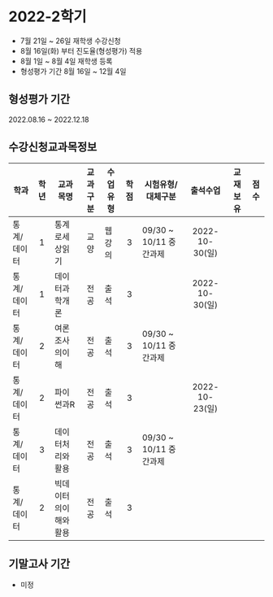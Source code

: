 # 2022-2학기

- 7월 21일 ~ 26일 재학생 수강신청
- 8월 16일(화) 부터 진도율(형성평가) 적용
- 8월 1일 ~ 8월 4일 재학생 등록
- 형성평가 기간 8월 16일 ~ 12월 4일

## 형성평가 기간
2022.08.16 ~ 2022.12.18


## 수강신청교과목정보

| 학과        | 학년  | 교과목명             | 교과구분 | 수업유형 | 학점  | 시험유형/대체구분      |    출석수업    | 교재보유 | 점수  |
| ----------- | :---: | -------------------- | :------: | -------- | :---: | ---------------------- | :------------: | :------: | :---: |
| 통계/데이터 |   1   | 통계로세상읽기       |   교양   | 웹강의   |   3   | 09/30 ~ 10/11 중간과제 | 2022-10-30(일) |          |       |
| 통계/데이터 |   1   | 데이터과학개론       |   전공   | 출석     |   3   |                        | 2022-10-30(일) |          |       |
| 통계/데이터 |   2   | 여론조사의이해       |   전공   | 출석     |   3   | 09/30 ~ 10/11 중간과제 |                |          |       |
| 통계/데이터 |   2   | 파이썬과R            |   전공   | 출석     |   3   |                        | 2022-10-23(일) |          |       |
| 통계/데이터 |   3   | 데이터처리와활용     |   전공   | 출석     |   3   | 09/30 ~ 10/11 중간과제 |                |          |       |
| 통계/데이터 |   2   | 빅데이터의이해와활용 |   전공   | 출석     |   3   |                        |                |          |       |

## 기말고사 기간
- 미정
